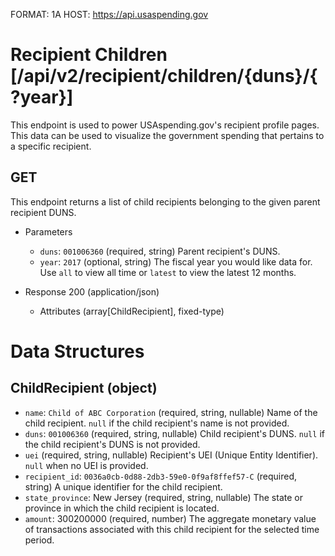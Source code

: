 FORMAT: 1A
HOST: https://api.usaspending.gov

# Recipient Children [/api/v2/recipient/children/{duns}/{?year}]

This endpoint is used to power USAspending.gov's recipient profile pages. This data can be used to visualize the government spending that pertains to a specific recipient.

## GET

This endpoint returns a list of child recipients belonging to the given parent recipient DUNS.

+ Parameters

    + `duns`: `001006360` (required, string)
        Parent recipient's DUNS.
    + `year`: `2017` (optional, string)
        The fiscal year you would like data for. Use `all` to view all time or `latest` to view the latest 12 months.

+ Response 200 (application/json)

    + Attributes (array[ChildRecipient], fixed-type)

# Data Structures

## ChildRecipient (object)
+ `name`: `Child of ABC Corporation` (required, string, nullable)
    Name of the child recipient. `null` if the child recipient's name is not provided.
+ `duns`: `001006360` (required, string, nullable)
    Child recipient's DUNS. `null` if the child recipient's DUNS is not provided.
+ `uei` (required, string, nullable)
    Recipient's UEI (Unique Entity Identifier). `null` when no UEI is provided.
+ `recipient_id`: `0036a0cb-0d88-2db3-59e0-0f9af8ffef57-C` (required, string)
    A unique identifier for the child recipient.
+ `state_province`: New Jersey (required, string, nullable)
    The state or province in which the child recipient is located.
+ `amount`: 300200000 (required, number)
    The aggregate monetary value of transactions associated with this child recipient for the selected time period.
